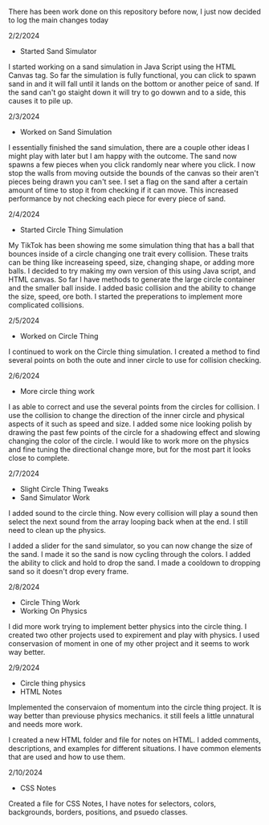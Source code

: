 There has been work done on this repository before now, I just now decided to log the main changes today

2/2/2024
- Started Sand Simulator

I started working on a sand simulation in Java Script using the HTML Canvas tag.
So far the simulation is fully functional, you can click to spawn sand in and it will fall until it lands on the bottom or another peice of sand.
If the sand can't go staight down it will try to go dowwn and to a side, this causes it to pile up.

2/3/2024
- Worked on Sand Simulation

I essentially finished the sand simulation, there are a couple other ideas I might play with later but I am happy with the outcome.
The sand now spawns a few pieces when you click randomly near where you click.
I now stop the walls from moving outside the bounds of the canvas so their aren't pieces being drawn you can't see.
I set a flag on the sand after a certain amount of time to stop it from checking if it can move. This increased performance by not checking each piece for every piece of sand.

2/4/2024
- Started Circle Thing Simulation

My TikTok has been showing me some simulation thing that has a ball that bounces inside of a circle changing one trait every collision. 
These traits can be thing like increaseing speed, size, changing shape, or adding more balls.
I decided to try making my own version of this using Java script, and HTML canvas.
So far I have methods to generate the large circle container and the smaller ball inside.
I added basic collision and the ability to change the size, speed, ore both.
I started the preperations to implement more complicated collisions.

2/5/2024
- Worked on Circle Thing

I continued to work on the Circle thing simulation. 
I created a method to find several points on both the oute and inner circle to use for collision checking.

2/6/2024
- More circle thing work

I as able to correct and use the several points from the circles for collision.
I use the collision to change the direction of the inner circle and physical aspects of it such as speed and size.
I added some nice looking polish by drawing the past few points of the circle for a shadowing effect and slowing changing the color of the circle.
I would like to work more on the physics and fine tuning the directional change more, but for the most part it looks close to complete.

2/7/2024
- Slight Circle Thing Tweaks
- Sand Simulator Work

I added sound to the circle thing. Now every collision will play a sound then select the next sound from the array looping back when at the end.
I still need to clean up the physics.

I added a slider for the sand simulator, so you can now change the size of the sand. I made it so the sand is now cycling through the colors.
I added the ability to click and hold to drop the sand. I made a cooldown to dropping sand so it doesn't drop every frame.

2/8/2024
- Circle Thing Work
- Working On Physics

I did more work trying to implement better physics into the circle thing.
I created two other projects used to expirement and play with physics.
I used conservasion of moment in one of my other project and it seems to work way better.

2/9/2024
- Circle thing physics
- HTML Notes

Implemented the conservaion of momentum into the circle thing project.
It is way better than previouse physics mechanics. it still feels a little unnatural and needs more work.

I created a new HTML folder and file for notes on HTML. I added comments, descriptions, and examples for different situations.
I have common elements that are used and how to use them.

2/10/2024
- CSS Notes

Created a file for CSS Notes, I have notes for selectors, colors, backgrounds, borders, positions, and psuedo classes.

